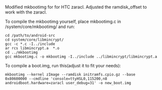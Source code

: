 Modified mkbootimg for for HTC zaracl. Adjusted the ramdisk_offset to work with the zaracl.

To compile the mkbootimg yourself, place mkbootimg.c in <android-src-root>/system/core/mkbootimg/ and run:

    cd /path/to/android-src
    cd system/core/libmincrypt/
    gcc -c *.c -I../include
    ar rcs libmincrypt.a  *.o
    cd ../mkbootimg
    gcc mkbootimg.c -o mkbootimg -I../include ../libmincrypt/libmincrypt.a
    
    
    
To compile a boot.img, run this(adjust it to fit your needs):

    mkbootimg --kernel zImage --ramdisk initramfs.cpio.gz --base 0x80600000 --cmdline 'console=ttyHSL0,115200,n8 androidboot.hardware=zaracl user_debug=31' -o new_boot.img
